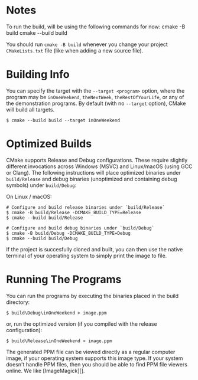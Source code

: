 # Notes
To run the build, will be using the following commands for now: 
cmake -B build 
cmake --build build

You should run `cmake -B build` whenever you change your project `CMakeLists.txt` file (like when
adding a new source file).

# Building Info
You can specify the target with the `--target <program>` option, where the program may be
`inOneWeekend`, `theNextWeek`, `theRestOfYourLife`, or any of the demonstration programs. By default
(with no `--target` option), CMake will build all targets.

    $ cmake --build build --target inOneWeekend

# Optimized Builds
CMake supports Release and Debug configurations. These require slightly different invocations
across Windows (MSVC) and Linux/macOS (using GCC or Clang). The following instructions will place
optimized binaries under `build/Release` and debug binaries (unoptimized and containing debug
symbols) under `build/Debug`:

On Linux / macOS:

```shell
# Configure and build release binaries under `build/Release`
$ cmake -B build/Release -DCMAKE_BUILD_TYPE=Release
$ cmake --build build/Release

# Configure and build debug binaries under `build/Debug`
$ cmake -B build/Debug -DCMAKE_BUILD_TYPE=Debug
$ cmake --build build/Debug
```

If the project is succesfully cloned and built, you can then use the native terminal of your
operating system to simply print the image to file.

# Running The Programs

You can run the programs by executing the binaries placed in the build directory:

    $ build\Debug\inOneWeekend > image.ppm

or, run the optimized version (if you compiled with the release configuration):

    $ build\Release\inOneWeekend > image.ppm

The generated PPM file can be viewed directly as a regular computer image, if your operating system
supports this image type. If your system doesn't handle PPM files, then you should be able to find
PPM file viewers online. We like [ImageMagick][].